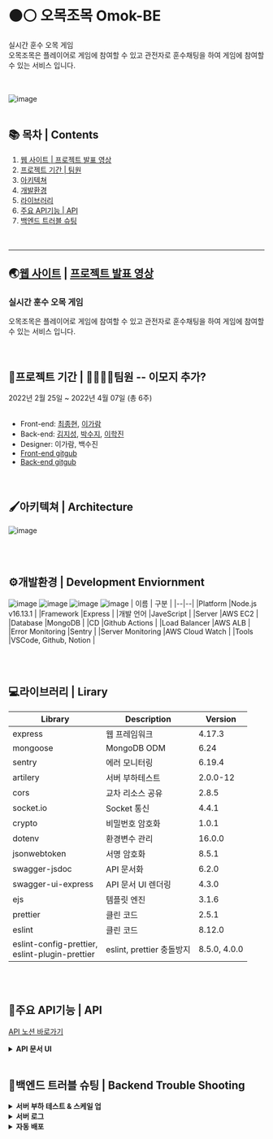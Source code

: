  # :black_circle::white_circle: 오목조목 Omok-BE 
실시간 훈수 오목 게임 <br>
오목조목은 플레이어로 게임에 참여할 수 있고 관전자로 훈수채팅을 하여 게임에 참여할 수 있는 서비스 입니다.
<br><br><br>

![image](https://user-images.githubusercontent.com/84648177/162130022-7a8879ce-532c-491a-8569-8c2c76fc4d72.png)
<br><br>

## 📚 목차   |  Contents
1. [웹 사이트 | 프로젝트 발표 영상](#실시간-훈수-오목-게임)
2. [프로젝트 기간 | 팀원](#프로젝트-기간)
3. [아키텍쳐](#아키텍쳐--architecture)
4. [개발환경](#개발환경--development-enviornment)
5. [라이브러리](#라이브러리--lirary)
6. [주요 API기능 | API](#주요-api기능--api)
7. [백엔드 트러블 슈팅](#백엔드-트러블-슈팅--backend-trouble-shooting)
<br><br><br>

---

## 🌏[웹 사이트](https://omogjomog.com/) |  [프로젝트 발표 영상](https://youtu.be/uGsDLXacve4)
### **실시간 훈수 오목 게임** <br>
오목조목은 플레이어로 게임에 참여할 수 있고 관전자로 훈수채팅을 하여 게임에 참여할 수 있는 서비스 입니다.
<br><br><br>

## 📆프로젝트 기간  |  👨‍👩‍👧‍👧팀원  -- 이모지 추가? 
2022년 2월 25일 ~ 2022년 4월 07일 (총 6주)
<br><br>

* Front-end: [최종현](https://github.com/fatchoi3), [이가람](https://github.com/devmagrfs)
* Back-end: [김지성](https://github.com/jableee), [박수지](https://github.com/suzyp0223), [이학진](https://github.com/Haksae90)
* Designer: 이가람, 백수진
* [Front-end gitgub](https://github.com/fatchoi3/omog.git)
* [Back-end gitgub](https://github.com/Omok-BE/Omok-BE.git)
<br><br><br>

## 🖌️아키텍쳐  |  Architecture
![image](https://user-images.githubusercontent.com/84648177/162151194-238465bb-7c57-4096-a9e2-94986272f0c4.png)

<br><br>

## ⚙️개발환경  |  Development Enviornment
![image](https://user-images.githubusercontent.com/84648177/162178084-1b9f830b-36c8-4a1b-8fee-d20d3fb41244.png)
![image](https://user-images.githubusercontent.com/84648177/162178154-5d51bab6-27c0-4e03-b47e-1a41ddb38d68.png)
![image](https://user-images.githubusercontent.com/84648177/162159039-b926d31a-4533-43cf-a024-4a28369fc618.png)
![image](https://user-images.githubusercontent.com/84648177/162159055-af51d57b-7757-4cc9-a47d-1c847010bd6b.png)
| 이름 | 구분 |
|--|--|
|Platform |Node.js v16.13.1 |
|Framework |Express |
|개발 언어 |JaveScript |
|Server |AWS EC2 |
|Database |MongoDB |
|CD |Github Actions |
|Load Balancer |AWS ALB |
|Error Monitoring |Sentry |
|Server Monitoring |AWS Cloud Watch |
|Tools |VSCode, Github, Notion | 

<br><br>

## 💻라이브러리  |  Lirary
| Library | Description | Version |
|--|--|--|
|express |웹 프레임워크 |4.17.3 |
|mongoose|MongoDB ODM |6.24 |
|sentry |에러 모니터링 |6.19.4 |
|artilery |서버 부하테스트 |2.0.0-12 |
|cors |교차 리소스 공유 |2.8.5 |
|socket.io |Socket 통신 |4.4.1 |
|crypto |비밀번호 암호화 |1.0.1 |
|dotenv |환경변수 관리 |16.0.0 |
|jsonwebtoken |서명 암호화 |8.5.1 |
|swagger-jsdoc |API 문서화 |6.2.0 |
|swagger-ui-express |API 문서 UI 렌더링 |4.3.0 |
|ejs |템플릿 엔진 |3.1.6 | 
|prettier |클린 코드 |2.5.1 |
|eslint |클린 코드 |8.12.0  |
|eslint-config-prettier,<br> eslint-plugin-prettier |eslint, prettier 충돌방지 |8.5.0, 4.0.0 |

<br><br>

## 📣주요 API기능  |  API
[API 노션 바로가기](https://www.notion.so/API-6d0bc66baee54f9fb606ccb0970a2323)
<details> 
 <summary><strong> API 문서 UI </strong></summary>
 <div markdown="1">
  <br>  
  
  ![api1](https://user-images.githubusercontent.com/84648177/162184073-61e41551-7e2f-4af8-a236-b051cf3a03b8.JPG)

  ![api2](https://user-images.githubusercontent.com/84648177/162184095-bc7b0e50-5b13-4b9c-846d-58d7c690e89c.JPG)

  ![api3](https://user-images.githubusercontent.com/84648177/162184118-423934a6-a49e-4009-8617-76194a57e5dc.JPG)

  ![api4](https://user-images.githubusercontent.com/84648177/162184129-2fa12faf-8da8-49a2-b87b-2bc4c33b669d.JPG)
</div>
</details>
<br>

## 🎯백엔드 트러블 슈팅  |  Backend Trouble Shooting
<details>
<summary><strong> 서버 부하 테스트 & 스케일 업 </strong></summary>
 <br>
 <ul>
   <li><strong>상황</strong>
    <p> 유저 테스트 중 무한 채팅으로 인한 서버 과부하가 발생하여, DB가 정상 작동을 안하는 문제 발생
   <li><strong>해결 방안</strong> 
    <p> 내부 논의를 통해 무한 채팅은 FE에서 해결하기로 하였으나, 적어도 70명이 동시에 플레이 가능한 서버가 필요할 것으로 판단되어 스케일 업 하기로 결정
   <li><strong>결과</strong> 
    <p> 스케일 업하여 서버 부하 테스트를 진행하였고, 100명까지는 서비스가 충분히 가능하다고 판단되어 해당 사양으로 무리없이 운영함
 </ul>
</details>

<details> 
<summary><strong> 서버 로그 </strong></summary>

</details>


<details> 
 <summary><strong> 자동 배포 </strong></summary>
 <br>
 <ul>
  <li><strong>상황 1.</strong>
  <p> 배포하여 서비스를 운영하다보니 버그나 기능을 수정하여도, 즉시 배포하기가 어려움
  <li><strong>해결 방안</strong>
  <p> 소켓이 중심이 되고, 포인트와 승패가 민감한 게임이라 무중단 배포도 현재 서비스에 맞는 배포 방식이 아니라고 판단됨
  <li><strong>결과</strong>
  <p> 사용자가 거의 없는 시간이 새벽 4시경이었고, 해당 시간대에 자동 배포하여 업데이트하는 것으로 문제를 해결할 수 있다고 판단하였고, 여러 자동 배포 시스템 중에 전반적으로 효율적인 Github Actions를 사용하기로함
 <br><br>
 <li><strong>상황 2.</strong>  
  <p> Github Actions를 테스트하던 중, actions schedule의 실행 딜레이가 있음을 알게되었고, 실제로 이슈가 있음을 발견함
 <li><strong>해결 방안</strong>
  <p> 평균 대략 10분 정도 딜레이가 발생하지만, 시간대상 큰 무리가 없을 것으로 판단되어, 서버에 공식적으로 새벽 4:00-4:30을 서버 업데이트 시간으로 공지하고 자동배포 개시함
 
 </ul>
</details>


 



<br><br><br>


